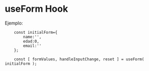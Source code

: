 # useForm Hook

Ejemplo:
```
    const initialForm={
        name:'',
        edad:0,
        email:''
    };

    const [ formValues, handleInputChange, reset ] = useForm( initialForm );
```